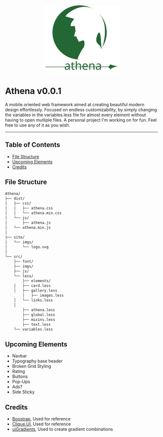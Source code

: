 <p align="center">
<img src="site/imgs/logo.svg" width="250"/>
</p>

# Athena v0.0.1
A mobile oriented web framework aimed at creating beautiful modern design effortlessly. Focused on endless customizability, by simply changing the variables in the variables.less file for almost every element without having to open mutliple files. 
A personal project I'm working on for fun. Feel free to use any of it as you wish.

---

## Table of Contents
* [File Structure](#file-structure)
* [Upcoming Elements](#upcoming-elements)
* [Credits](#credits)

## File Structure

```text
Athena/
├── dist/
│   ├── css/
│   │   ├── athena.css
│   │	└── athena.min.css
│   └── js/
│       ├── athena.js
│	└── athena.min.js
│
├── site/
│   └── imgs/
│   	└── logo.svg
│
└── src/
    ├── font/
    ├── imgs/
    ├── js/
    └── less/
        ├── elements/
	│   ├── card.less
	│   ├── gallery.less
        │   ├── images.less
 	│   └── links.less
	│
        ├── athena.less
        ├── global.less
        ├── mixins.less
        ├── text.less
 	└── variables.less
```

## Upcoming Elements
* Navbar
* Typography base header
* Broken Grid Styling
* Rating
* Buttons
* Pop-Ups
* Ads?
* Side Sticky

## Credits
* [Boostrap](https://github.com/twbs/bootstrap), Used for reference
* [Clique.UI](https://github.com/CliqueStudios/Clique.UI), Used for reference
* [uiGradients](https://uigradients.com/), Used to create gradient combinations
